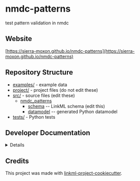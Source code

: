 # nmdc-patterns

test pattern validation in nmdc

## Website

[https://sierra-moxon.github.io/nmdc-patterns](https://sierra-moxon.github.io/nmdc-patterns)

## Repository Structure

* [examples/](examples/) - example data
* [project/](project/) - project files (do not edit these)
* [src/](src/) - source files (edit these)
  * [nmdc_patterns](src/nmdc_patterns)
    * [schema](src/nmdc_patterns/schema) -- LinkML schema
      (edit this)
    * [datamodel](src/nmdc_patterns/datamodel) -- generated
      Python datamodel
* [tests/](tests/) - Python tests

## Developer Documentation

<details>
Use the `make` command to generate project artefacts:

* `make all`: make everything
* `make deploy`: deploys site
</details>

## Credits

This project was made with
[linkml-project-cookiecutter](https://github.com/linkml/linkml-project-cookiecutter).
